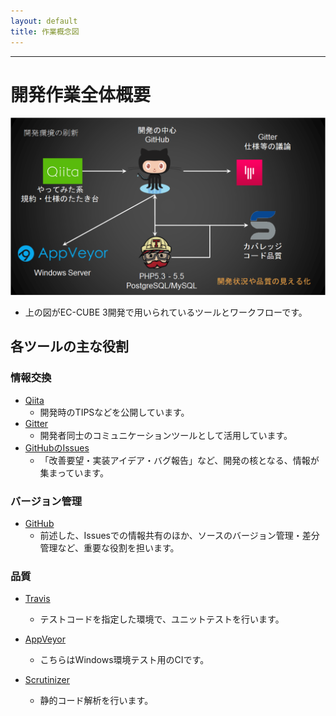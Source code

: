 ```yaml
---
layout: default
title: 作業概念図
---
```


---

# 開発作業全体概要

![全体概要](/images/work-flow.png)

- 上の図がEC-CUBE 3開発で用いられているツールとワークフローです。

## 各ツールの主な役割

### 情報交換

- <a href="http://qiita.com/tags/EC-CUBE 3" target="_blank">Qiita</a>
    - 開発時のTIPSなどを公開しています。
- <a href="https://gitter.im/" target="_blank">Gitter</a>
    - 開発者同士のコミュニケーションツールとして活用しています。
- <a href="https://github.com/EC-CUBE/ec-cube/issues" target="_blank">GitHubのIssues</a>
    - 「改善要望・実装アイデア・バグ報告」など、開発の核となる、情報が集まっています。

### バージョン管理

- <a href="https://github.com/" target="_blank">GitHub</a>
    - 前述した、Issuesでの情報共有のほか、ソースのバージョン管理・差分管理など、重要な役割を担います。

### 品質

- <a href="https://travis-ci.org/" target="_blank">Travis</a>
    - テストコードを指定した環境で、ユニットテストを行います。

- <a href="https://ci.appveyor.com/login" target="_blank">AppVeyor</a>
    - こちらはWindows環境テスト用のCIです。

- <a href="https://scrutinizer-ci.com/" target="_blank">Scrutinizer</a>
    - 静的コード解析を行います。

